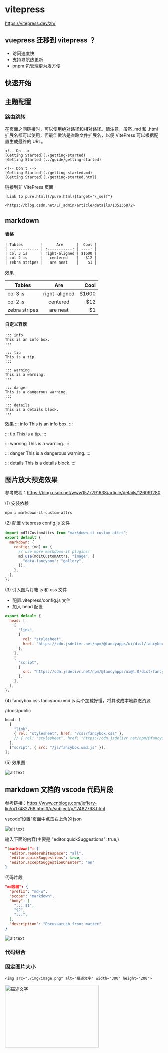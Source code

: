# vitepress

https://vitepress.dev/zh/

## vuepress 迁移到 vitepress ？

- 访问速度快
- 支持导航热更新
- pnpm 包管理更为发方便

## 快速开始

## 主题配置

### 路由跳转

在页面之间链接时，可以使用绝对路径和相对路径。请注意，虽然 .md 和 .html 扩展名都可以使用，但最佳做法是省略文件扩展名，以便 VitePress 可以根据配置生成最终的 URL。

```
<!-- Do -->
[Getting Started](./getting-started)
[Getting Started](../guide/getting-started)

<!-- Don't -->
[Getting Started](./getting-started.md)
[Getting Started](./getting-started.html)
```

链接到非 VitePress 页面

```
[Link to pure.html](/pure.html){target="\_self"}

<https://blog.csdn.net/LT_admin/article/details/135136872>
```

## markdown

#### 表格

```
| Tables        |      Are      |  Cool |
| ------------- | :-----------: | ----: |
| col 3 is      | right-aligned | $1600 |
| col 2 is      |   centered    |   $12 |
| zebra stripes |   are neat    |    $1 |
```

效果

| Tables        |      Are      |  Cool |
| ------------- | :-----------: | ----: |
| col 3 is      | right-aligned | $1600 |
| col 2 is      |   centered    |   $12 |
| zebra stripes |   are neat    |    $1 |

#### 自定义容器

```
::: info
This is an info box.
:::

::: tip
This is a tip.
:::

::: warning
This is a warning.
:::

::: danger
This is a dangerous warning.
:::

::: details
This is a details block.
:::
```

效果
::: info
This is an info box.
:::

::: tip
This is a tip.
:::

::: warning
This is a warning.
:::

::: danger
This is a dangerous warning.
:::

::: details
This is a details block.
:::

## 图片放大预览效果

参考教程：<https://blog.csdn.net/www1577791638/article/details/126091280>

(1) 安装依赖

```sh
npm i markdown-it-custom-attrs
```

(2) 配置 vitepress config.js 文件

```js
import mdItCustomAttrs from "markdown-it-custom-attrs";
export default {
  markdown: {
    config: (md) => {
      // use more markdown-it plugins!
      md.use(mdItCustomAttrs, "image", {
        "data-fancybox": "gallery",
      });
    },
  },
};
```

(3) 引入图片灯箱 js 和 css 文件

- 配置.vitepress/config.js 文件
- 加入 head 配置

```js
export default {
  head: [
    [
      "link",
      {
        rel: "stylesheet",
        href: "https://cdn.jsdelivr.net/npm/@fancyapps/ui/dist/fancybox.css",
      },
    ],
    [
      "script",
      {
        src: "https://cdn.jsdelivr.net/npm/@fancyapps/ui@4.0/dist/fancybox.umd.js",
      },
    ],
  ],
};
```

(4) fancybox.css fancybox.umd.js 两个加载好慢，将其改成本地静态资源

/docs/public

```js
head: [
  [
    "link",
    { rel: "stylesheet", href: "/css/fancybox.css" },
    // { rel: "stylesheet", href: "https://cdn.jsdelivr.net/npm/@fancyapps/ui/dist/fancybox.css" },
  ],
  ["script", { src: "/js/fancybox.umd.js" }],
];
```

(5) 效果图

![alt text](img/image.png)

## markdown 文档的 vscode 代码片段

参考链接：<https://www.cnblogs.com/jeffery-liu/p/17482768.html#/c/subject/p/17482768.html>

vscode“设置”页面中点击右上角的 json

![alt text](img/image-1.png)

输入下面的内容(主要是 "editor.quickSuggestions": true,)

```json
"[markdown]": {
  "editor.renderWhitespace": "all",
  "editor.quickSuggestions": true,
  "editor.acceptSuggestionOnEnter": "on"
}
```

代码片段

```json
"md容器": {
  "prefix": "md-w",
  "scope": "markdown",
  "body": [
    "::: $1",
    "$2",
    ":::",
  ],
  "description": "Docusaurusb front matter"
}
```

![alt text](img/image-2.png)

### 代码组合


### 固定图片大小

```
<img src="./img/image.png" alt="描述文字" width="300" height="200"> 
```

<img src="./img/image.png" alt="描述文字" width="300" height="200">